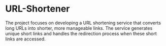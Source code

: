 # URL-Shortener
The project focuses on developing a URL shortening service that converts long URLs into shorter, more manageable links. The service generates unique short links and handles the redirection process when these short links are accessed. 
